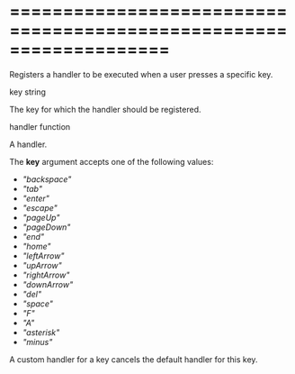 <!--**
/*-------------------------------------------
    Auto-generated file. Do not modify.
-------------------------------------------

**-->
===================================================================
===================================================================

<!--shortDescription-->
Registers a handler to be executed when a user presses a specific key.
<!--/shortDescription-->

<!--paramName1-->key<!--/paramName1-->
<!--paramType1-->string<!--/paramType1-->
<!--paramDescription1-->
The key for which the handler should be registered.
<!--/paramDescription1-->

<!--paramName2-->handler<!--/paramName2-->
<!--paramType2-->function<!--/paramType2-->
<!--paramDescription2-->
A handler.
<!--/paramDescription2-->

<!--fullDescription-->
The **key** argument accepts one of the following values:

- *"backspace"*  
- *"tab"*  
- *"enter"*  
- *"escape"*  
- *"pageUp"*  
- *"pageDown"*  
- *"end"*  
- *"home"*  
- *"leftArrow"*  
- *"upArrow"*  
- *"rightArrow"*  
- *"downArrow"*  
- *"del"*  
- *"space"*  
- *"F"*  
- *"A"*  
- *"asterisk"*  
- *"minus"*

A custom handler for a key cancels the default handler for this key.
<!--/fullDescription-->